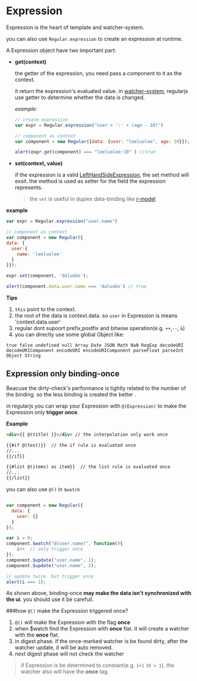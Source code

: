 # Expression

Expression is the heart of  template and watcher-system.


<a name="expression"></a>
you can also use `Regular.expression` to create an expression at runtime.


A Expression object have two important part:

* __get(context)__

  the getter of the expression, you need pass a component to it as the context. 

  it return the expression's evaluated value. in [watcher-system](../core/binding.md), regularjs use getter to determine whether the data is changed.


  _example:_
  ```js
  // create expression
  var expr = Regular.expression("user + ':' + (age - 10)")

  // component as context
  var component = new Regular({data: {user: "leeluolee", age: 20}});

  alert(expr.get(component) === "leeluolee:10" ) //true

  ```


* __set(context, value)__ 

  if the expression is a valid [LeftHandSideExpression](http://es5.github.io/#x11.2), the set method will exsit. the method is used as setter for the field the expression represents.

  > the `set` is useful in duplex data-binding like [r-model](../core/directive.html#1-r-model-)

__example__

  ```javascript
  var expr = Regular.expression("user.name")

  // component as context
  var component = new Regular({
  data: {
    user:{
      name: 'leeluolee'
    }
  }});

  expr.set(component, 'daluobo');

  alert(component.data.user.name === 'daluobo') // true

  ```

  __Tips__

  1. `this` point to the context.
  2. the root of the data is context.data. so `user` in Expression is means 'context.data.user'
  3. regular dont supoort prefix,postfix and bitwise operation(e.g. `++`,`--`, `&`)
  4. you can directly use some global Object like:
    
    true false undefined null Array Date JSON Math NaN RegExp decodeURI decodeURIComponent encodeURI encodeURIComponent parseFloat parseInt Object String


## Expression only binding-once

Beacuse the dirty-check's performance is tightly related to the number of the binding. so the less binding is created the better .

in regularjs you can wrap your Expression with `@(Expression)` to  make the Expression only __trigger once__. 

__Example__

```html
<div>{{ @(title) }}</div> // the interpolation only work once

{{#if @(test)}}  // the if rule is evaluated once
//...
{{/if}}

{{#list @(items) as item}}  // the list rule is evaluated once
//...
{{/list}}

```

you can also use `@()`  in `$watch`

```javascript

var component = new Regular({
  data: {
    user: {}
  }
});

var i = 0;
component.$watch("@(user.name)", function(){
    i++  // only trigger once
});
component.$update("user.name", 1);
component.$update("user.name", 2);

// update twice  but trigger once
alert(i === 1);
```

As shown above, binding-once __may make the data isn't synchronized with the ui__. you should use it be carefull.


###how `@()` make the Expression triggered once?

 1. `@()` will make the Expression with the flag __once__
 2. when $watch find the Expression with __once__ flat. it will create a watcher with the __once__ flat.
 3. in digest phase. if the once-marked watcher is be found dirty, after the watcher update, it will be auto removed.
 4. next digest phase will not check the watcher

> if Expression is be determined to constant(e.g. `1+1` `10 > 1`), the watcher also will have the __once__ tag.

